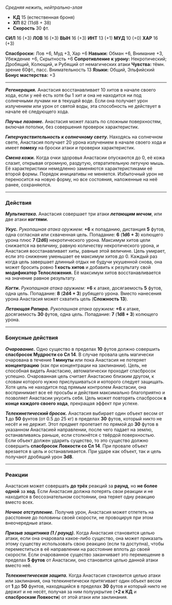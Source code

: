 _Средняя нежить, нейтрально-злая_

- **КД** 15 (естественная броня)
- **ХП** 82 (11d8 + 38)
- **Cкорость** 30 фт.

**СИЛ** 16 (+3) **ЛОВ** 16 (+3) **ВЫН** 16 (+3) **ИНТ** 13 (+1) **МУД** 10 (+0) **ХАР** 16 (+3)

**Спасброски:** Лов +6, Муд +3, Хар +6
**Навыки:** Обман +6, Внимание +3, Убеждение +6, Скрытность +6
**Сопротивление к урону:** Некротический; Дробящий, Колющий, и Рубящий от немагических атаки
**Чувства:** тёмн. зрение 60фт., пасс. Внимательность 13
**Языки:** Общий, Эльфийский
**Бонус мастерства:** +3

---
_**Регенерация.**_ Анастасия восстанавливает 10 хитов в начале своего хода, если у неё есть хотя бы 1 хит и она не находится ни под солнечными лучами ни в текущей воде. Если она получает урон излучением или урон от святой воды, эта способность не действует в начале её следующего хода.

 _**Паучье лазание.**_ Анастасия может лазать по сложным поверхностям, включая потолки, без совершения проверок характеристик.

 _**Гиперчувствительность к солнечному свету.**_ Находясь на солнечном свете, Анастасия получает 20 урона излучением в начале своего хода и имеет **помеху** на броски атаки и проверки характеристик.

_**Смена кожи.**_ Когда очки здоровья Анастасии опускаются до 0, её кожа слазит, открывая огромную, раздутую, отвратительную летучую мышь. Её характеристики немедленно заменяются характеристиками её второй формы. Порядок инициативы не меняется. Избыточный урон не переносится на новую форму, но все состояния, наложенные на неё ранее, сохраняются.

---
### Действия

_**Мультиатака**_**.** Анастасия совершает три атаки _**летающим мечом**_, или две атаки _**когтями.**_

_**Укус.** Рукопашная атака оружием:_ **+6** к попаданию, дистанция **5** футов, одна согласная или схваченная цель. Попадание: **6** (**1d6 + 3**) колющего урона плюс **7 (2d6)** некротического урона. Максимум хитов цели снижается на величину, равную количеству некротического урона, и Анастасия восстанавливает хиты, равные этой величине. Цель умирает, если это снижение уменьшает ее максимум хитов до 0. Каждый раз когда цель завершает длинный отдых не будучи укушенной снова, она может бросить ровно **1 кость хитов** и добавить к результату свой **модификатор Телосложения.** Её максимум хитов восстанавливается на значение равное результату.

_**Когти**_**.** _Рукопашная атака оружием:_ **+6** к атаке, досягаемость **5** футов, одна цель. Попадание: **8** (**2d4 + 3**) рубящего урона. Вместо нанесения урона Анастасия может схватить цель (**Сложность 13**).

 _**Летающая Рапира.** Рукопашная атака оружием:_ **+6** к атаке, досягаемость **30** футов, одна цель. Попадание: **7** (**1d8 + 3**) колющего урона.
 
---
### Бонусные действия

_**Очарование.**_ Одно существо в пределах **10** футов должно совершить **спасбросок Мудрости со Сл 14**. В случае провала цель магически очарована в течение **1 минуты** или пока Анастасия не потеряет **концентрацию** (как при концентрации на заклинании). Цель, не способная видеть Анастасию, автоматически проходит спасбросок успешно. Очарованная цель считает Анастасию близким другом, к словам которого нужно прислушиваться и которого следует защищать. Хотя цель не находится под прямым контролем Анастасии, она воспринимает все её просьбы и действия максимально благоприятно и позволяет Анастасии укусить себя. Цель может повторять спасбросок **в конце каждого своего хода**, прекращая эффект при успехе.

_**Телекинетический бросок.**_ Анастасия выбирает один объект весом от **1** до **50** фунтов (от 0.5 до 25 кг) в пределах **30** футов, который никто не несёт и не держит. Этот предмет пролетает по прямой до **30** футов в указанном Анастасией направлении, после чего падает на землю, останавливаясь раньше, если столкнётся с твёрдой поверхностью. Если объект должен ударить существо, то это существо должно совершить **спасбросок Ловкости со Сл 14**. При провале объект врезается в цель и останавливается. При ударе как объект, так и цель получают дробящий урон **3d8**.

---
### Реакции

Анастасия может совершать **до трёх** реакций за **раунд**, но **не более одной** за **ход**. Если Анастасия должна потерять свои реакции и не находится в бессознательном состоянии, она теряет одну реакцию вместо всех.

_**Ночное отступление.**_ Получив урон, Анастасия может отлететь на расстояние до половины своей скорости, не провоцируя при этом внеочередные атаки.

_**Призыв защитника (1 / раунд).**_ Когда Анастасия становится целью атаки, если она очаровала какое-либо существо, она может приказать этому существу использовать свою реакцию (если та доступна), чтобы переместиться в её направлении на расстояние вплоть до своей скорости. Если очарованное существо заканчивает это перемещение в пределах **5 футов** от Анастасии, оно становится целью данной атаки вместо неё.

_**Телекинетическая защита.**_ Когда Анастасия становится целью атаки или заклинания, она телекинетически притягивает один объект весом от **1** до **50** фунтов, находящийся в пределах **30** футов и который никто не держит и не несёт, получая за ним полуукрытие (**+2 к КД** и **спасброскам Ловкости**) от этой атаки или заклинания.